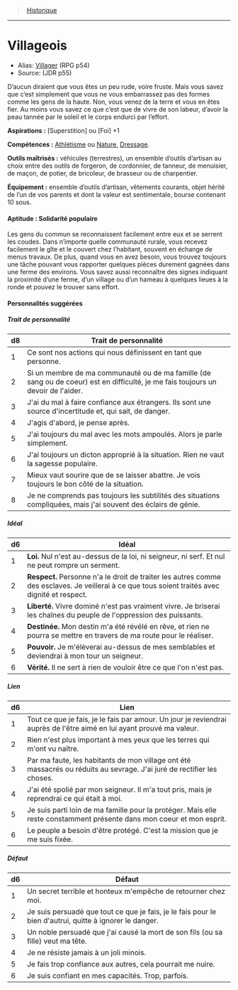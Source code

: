 
<!--BackgroundItem-->

> <!--ParentNameLink-->[Historique](backgrounds_fr.md)<!--/ParentNameLink-->

---

# <!--Name-->Villageois<!--/Name-->

- Alias: <!--AltName-->[Villager](background_villager_en.md) (RPG p54)<!--/AltName-->
- Source: <!--Source-->(JDR p55)<!--/Source-->

<!--Description-->

D’aucun diraient que vous êtes un peu rude, voire fruste. Mais vous savez que c’est simplement que vous ne vous embarrassez pas des formes comme les gens de la haute. Non, vous venez de la terre et vous en êtes fier. Au moins vous savez ce que c’est que de vivre de son labeur, d’avoir la peau tannée par le soleil et le corps endurci par l’effort.

<!--/Description-->

**Aspirations :** <!--Aspirations-->[Superstition] ou [Foi] +1<!--/Aspirations-->

**Compétences :** <!--Skills-->[Athlétisme] ou [Nature], [Dressage].<!--/Skills-->

**Outils maîtrisés :** <!--MasteredTools-->véhicules (terrestres), un ensemble d’outils d’artisan au choix entre des outils de forgeron, de cordonnier, de tanneur, de menuisier, de maçon, de potier, de bricoleur, de brasseur ou de charpentier.<!--/MasteredTools-->

**Équipement :** <!--Equipment-->ensemble d’outils d’artisan, vêtements courants, objet hérité de l’un de vos parents et dont la valeur est sentimentale, bourse contenant 10 sous.<!--/Equipment-->

<!--SkillItem-->

#### <!--Name-->Aptitude : Solidarité populaire<!--/Name-->

<!--Description-->

Les gens du commun se reconnaissent facilement entre eux et se serrent les coudes. Dans n’importe quelle communauté rurale, vous recevez facilement le gîte et le couvert chez l’habitant, souvent en échange de menus travaux. De plus, quand vous en avez besoin, vous trouvez toujours une tâche pouvant vous rapporter quelques pièces durement gagnées dans une ferme des environs. Vous savez aussi reconnaître des signes indiquant la proximité d’une ferme, d’un village ou d’un hameau à quelques lieues à la ronde et pouvez le trouver sans effort.

<!--/Description-->

<!--/SkillItem-->

#### Personnalités suggérées

<!--PersonalityTraitItem-->

##### <!--Name-->Trait de personnalité<!--/Name-->

<!--Table-->

|d8|Trait de personnalité|
|---|---|
|1|Ce sont nos actions qui nous définissent en <!--br-->tant que personne.|
|2|Si un membre de ma communauté ou de ma <!--br-->famille (de sang ou de coeur) est en difficulté, je <!--br-->me fais toujours un devoir de l'aider.|
|3|J'ai du mal à faire confiance aux étrangers. Ils <!--br-->sont une source d'incertitude et, qui sait, de <!--br-->danger.|
|4|J'agis d'abord, je pense après.|
|5|J'ai toujours du mal avec les mots ampoulés. <!--br-->Alors je parle simplement.|
|6|J'ai toujours un dicton approprié à la situation. <!--br-->Rien ne vaut la sagesse populaire.|
|7|Mieux vaut sourire que de se laisser abattre. Je <!--br-->vois toujours le bon côté de la situation.|
|8|Je ne comprends pas toujours les subtilités des <!--br-->situations compliquées, mais j'ai souvent des <!--br-->éclairs de génie.|

<!--/Table-->

<!--/PersonalityTraitItem-->

<!--PersonalityIdealItem-->

##### <!--Name-->Idéal<!--/Name-->

<!--Table-->

|d6|Idéal|
|---|---|
|1|**Loi.** Nul n'est au-dessus de la loi, ni seigneur, ni <!--br-->serf. Et nul ne peut rompre un serment.|
|2|**Respect.** Personne n'a le droit de traiter les <!--br-->autres comme des esclaves. Je veillerai à ce que <!--br-->tous soient traités avec dignité et respect.|
|3|**Liberté.** Vivre dominé n'est pas vraiment vivre. <!--br-->Je briserai les chaînes du peuple de l'oppression <!--br-->des puissants.|
|4|**Destinée.** Mon destin m'a été révélé en rêve, et <!--br-->rien ne pourra se mettre en travers de ma route <!--br-->pour le réaliser.|
|5|**Pouvoir.** Je m'élèverai au-dessus de mes <!--br-->semblables et deviendrai à mon tour un <!--br-->seigneur.|
|6|**Vérité.** Il ne sert à rien de vouloir être ce que <!--br-->l'on n'est pas.|

<!--/Table-->

<!--/PersonalityIdealItem-->

<!--PersonalityLinkItem-->

##### <!--Name-->Lien<!--/Name-->

<!--Table-->

|d6|Lien|
|---|---|
|1|Tout ce que je fais, je le fais par amour. Un jour <!--br-->je reviendrai auprès de l'être aimé en lui ayant <!--br-->prouvé ma valeur.|
|2|Rien n'est plus important à mes yeux que les <!--br-->terres qui m'ont vu naître.|
|3|Par ma faute, les habitants de mon village ont <!--br-->été massacrés ou réduits au sevrage. J'ai juré <!--br-->de rectifier les choses.|
|4|J'ai été spolié par mon seigneur. Il m'a tout pris, <!--br-->mais je reprendrai ce qui était à moi.|
|5|Je suis parti loin de ma famille pour la protéger. <!--br-->Mais elle reste constamment présente dans <!--br-->mon coeur et mon esprit.|
|6|Le peuple a besoin d'être protégé. C'est la <!--br-->mission que je me suis fixée.|

<!--/Table-->

<!--/PersonalityLinkItem-->

<!--PersonalityDefectItem-->

##### <!--Name-->Défaut<!--/Name-->

<!--Table-->

|d6|Défaut|
|---|---|
|1|Un secret terrible et honteux m'empêche de <!--br-->retourner chez moi.|
|2|Je suis persuadé que tout ce que je fais, je le fais <!--br-->pour le bien d'autrui, quitte à ignorer le danger.|
|3|Un noble persuadé que j'ai causé la mort de <!--br-->son fils (ou sa fille) veut ma tête.|
|4|Je ne résiste jamais à un joli minois.|
|5|Je fais trop confiance aux autres, cela pourrait <!--br-->me nuire.|
|6|Je suis confiant en mes capacités. Trop, parfois.|

<!--/Table-->

<!--/PersonalityDefectItem-->

<!--/BackgroundItem-->

[Athlétisme]: abilities_strength_hd.md#athlétisme
[Dressage]: abilities_wisdom_hd.md#dressage
[Médecine]: abilities_wisdom_hd.md#médecine
[Nature]: abilities_intelligence_hd.md#nature
[Religion]: abilities_intelligence_hd.md#religion

[bâton]: equipment_hd.md#bâton
[matériel d'herboriste]: equipment_hd.md#matériel-dherboriste
